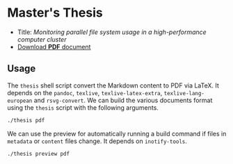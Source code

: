 # Master's Thesis
- Title: *Monitoring parallel file system usage in a high-performance computer cluster*
- [Download **PDF** document](https://github.com/jaantollander/masters-thesis/blob/build/sci_2023_tollander-de-balsch_jaan.pdf)


## Usage
The `thesis` shell script convert the Markdown content to PDF via LaTeX.
It depends on the `pandoc`, `texlive`, `texlive-latex-extra`, `texlive-lang-european` and `rsvg-convert`.
We can build the various documents format using the `thesis` script with the following arguments.

```bash
./thesis pdf
```

We can use the preview for automatically running a build command if files in `metadata` or `content` files change.
It depends on `inotify-tools`.

```bash
./thesis preview pdf
```
